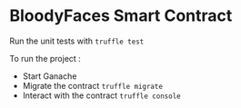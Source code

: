 # BloodyFaces Smart Contract

Run the unit tests with `truffle test`

To run the project :
- Start Ganache
- Migrate the contract `truffle migrate`
- Interact with the contract `truffle console`
